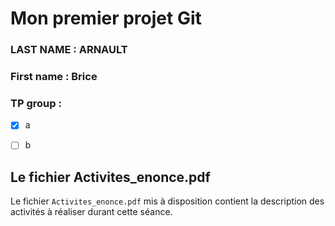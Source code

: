 # Mon premier projet Git

### LAST NAME : ARNAULT
### First name : Brice
### TP group :
- [x] a
- [ ] b


## Le fichier Activites_enonce.pdf

Le fichier `Activites_enonce.pdf` mis à disposition contient la description des activités à réaliser durant cette séance.





